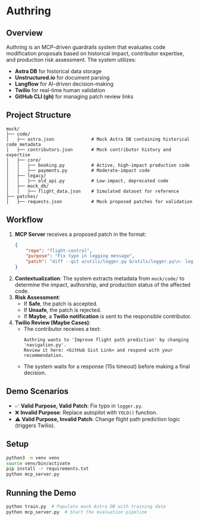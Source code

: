 # Authring 

## Overview
Authring is an MCP-driven guardrails system that evaluates code modification proposals based on historical impact, contributor expertise, and production risk assessment. The system utilizes:

- **Astra DB** for historical data storage
- **Unstructured.io** for document parsing
- **Langflow** for AI-driven decision-making
- **Twilio** for real-time human validation
- **GitHub CLI (gh)** for managing patch review links

## Project Structure
```
mock/
├── code/
│   ├── astra.json              # Mock Astra DB containing historical code metadata
│   ├── contributors.json       # Mock contributor history and expertise
│   ├── core/
│   │   ├── booking.py          # Active, high-impact production code
│   │   ├── payments.py         # Moderate-impact code
│   ├── legacy/
│   │   ├── old_api.py          # Low-impact, deprecated code
│   ├── mock_db/
│   │   ├── flight_data.json    # Simulated dataset for reference
├── patches/
│   ├── requests.json           # Mock proposed patches for validation
```

## Workflow
1. **MCP Server** receives a proposed patch in the format:
   ```json
   {
       "repo": "flight-control",
       "purpose": "Fix typo in logging message",
       "patch": "diff --git a/utils/logger.py b/utils/logger.py\n- log.info('Engne diagnostics running')\n+ log.info('Engine diagnostics running')"
   }
   ```
2. **Contextualization**: The system extracts metadata from `mock/code/` to determine the impact, authorship, and production status of the affected code.
3. **Risk Assessment**:
   - If **Safe**, the patch is accepted.
   - If **Unsafe**, the patch is rejected.
   - If **Maybe**, a **Twilio notification** is sent to the responsible contributor.
4. **Twilio Review (Maybe Cases)**:
   - The contributor receives a text:
     ```
     Authring wants to 'Improve flight path prediction' by changing 'navigation.py'.
     Review it here: <GitHub Gist Link> and respond with your recommendation.
     ```
   - The system waits for a response (15s timeout) before making a final decision.

## Demo Scenarios
- ✅ **Valid Purpose, Valid Patch**: Fix typo in `logger.py`.
- ❌ **Invalid Purpose**: Replace autopilot with `YOLO()` function.
- ⚠️ **Valid Purpose, Invalid Patch**: Change flight path prediction logic (triggers Twilio).

## Setup
```sh
python3 -m venv venv
source venv/bin/activate
pip install -r requirements.txt
python mcp_server.py
```

## Running the Demo
```sh
python train.py  # Populate mock Astra DB with training data
python mcp_server.py  # Start the evaluation pipeline
```

